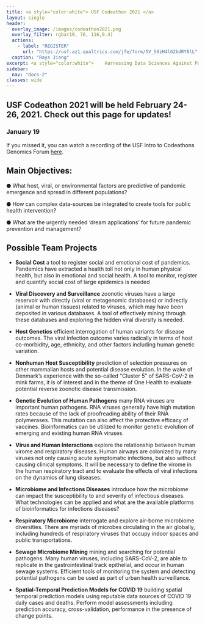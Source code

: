 ```yaml
---
title: <a style="color:white"> USF Codeathon 2021 </a>
layout: single
header:
  overlay_image: /images/codeathon2021.png
  overlay_filter: rgba(19, 76, 116,0.4)
  actions:
    - label: "REGISTER"
      url: "https://usf.az1.qualtrics.com/jfe/form/SV_50zH4lG2bdRY8lL"
  caption: "Rays Jiang"
excerpt: <a style="color:white">    Harnessing Data Sciences Against Pandemics</a>
sidebar:
  nav: "docs-2"
classes: wide
---
```



## USF Codeathon 2021 will be held February 24-26, 2021. Check out this page for updates!

### January 19
If you missed it, you can watch a recording of the USF Intro to Codeathons Genomics Forum [here](https://web.microsoftstream.com/video/3b8fb3f6-a89b-4f10-b2e1-3bc338acc076).

## Main Objectives: 

⬣ What host, viral, or environmental factors are predictive of pandemic emergence and spread in different populations?

⬣ How can complex data-sources be integrated to create tools for public health intervention?

⬣ What are the urgently needed ‘dream applications’ for future pandemic prevention and management?

## Possible Team Projects 

- **Social Cost** a tool to register social and emotional cost of pandemics. Pandemics have extracted a health toll not only in human physical health, but also in emotional and social health. A tool to monitor, register and quantify social cost of large epidemics is needed

- **Viral Discovery and Surveillance** zoonotic viruses have a large reservoir with directly (viral or metagenomic databases) or indirectly (animal or human tissues) related to viruses, which may have been deposited in various databases. A tool of effectively mining through these databases and exploring the hidden viral diversity is needed. 

- **Host Genetics** efficient interrogation of human variants for disease outcomes. The viral infection outcome varies radically in terms of host co-morbidity, age, ethnicity, and other factors including human genetic variation. 

- **Nonhuman Host Susceptibility** prediction of selection pressures on other mammalian hosts and potential disease evolution. In the wake of Denmark’s experience with the so-called “Cluster 5” of SARS-CoV-2 in mink farms, it is of interest and in the theme of One Health to evaluate potential reverse zoonotic disease transmission.

- **Genetic Evolution of Human Pathogens** many RNA viruses are important human pathogens. RNA viruses generally have high mutation rates because of the lack of proofreading ability of their RNA polymerases. This mutation can also affect the protective efficacy of vaccines. Bioinformatics can be utilized to monitor genetic evolution of emerging and existing human RNA viruses.

- **Virus and Human Interactions** explore the relationship between human virome and respiratory diseases. Human airways are colonized by many viruses not only causing acute symptomatic infections, but also without causing clinical symptoms. It will be necessary to define the virome in the human respiratory tract and to evaluate the effects of viral infections on the dynamics of lung diseases. 

- **Microbiome and Infections Diseases** introduce how the microbiome can impact the susceptibility to and severity of infectious diseases. What technologies can be applied and what are the available platforms of bioinformatics for infections diseases?

- **Respiratory Microbiome** interrogate and explore air-borne microbiome diversities. There are myriads of microbes circulating in the air globally, including hundreds of respiratory viruses that occupy indoor spaces and public transportations. 

- **Sewage Microbiome Mining** mining and searching for potential pathogens. Many human viruses, including SARS-CoV-2, are able to replicate in the gastrointestinal track epithelial, and occur in human sewage systems. Efficient tools of monitoring the system and detecting potential pathogens can be used as part of urban health surveillance. 

- **Spatial-Temporal Prediction Models for COVID 19**  building spatial temporal prediction models using reputable data sources of COVID 19 daily cases and deaths. Perform model assessments including prediction accuracy, cross-validation, performance in the presence of change points. 
